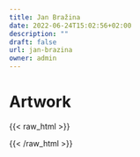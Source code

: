 ```yaml
---
title: Jan Bražina
date: 2022-06-24T15:02:56+02:00
description: ""
draft: false
url: jan-brazina
owner: admin
---
```

# Artwork
<!-- SECTION BREAK -->
{{< raw_html >}}

{{< /raw_html >}}
